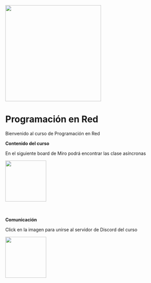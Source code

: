 <img src="https://www.icesi.edu.co/calipostalessonoras/images/logo_icesi-01.png" width="300"><br>

# Programación en Red

<p>Bienvenido al curso de Programación en Red</p>


<b>Contenido del curso</b><br>
<p>En el siguiente board de Miro podrá encontrar las clase asíncronas</p>
<a href="https://miro.com/app/board/o9J_l23kC64=/" target="_blank"><img src="https://img.utdstc.com/icon/986/4df/9864df183e78a4a78e6113daea3de38a87e98700186480022d1b7917ecd7fc34:200" width="128"></a>
<br>
<br>
<br>

<b>Comunicación</b><br>
<p>Click en la imagen para unirse al servidor de Discord del curso</p>
<a href="https://discord.gg/Hzh6yjPQeq"><img width="128" src="https://logos-marcas.com/wp-content/uploads/2020/12/Discord-Logo.png"></a><br>

<!--login: .\Admin , pass:4dm1n-windows¡-->
<!--login: programacion , pass:Programacion2022-->




